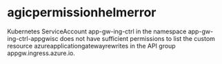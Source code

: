 # agicpermissionhelmerror
Kubernetes ServiceAccount app-gw-ing-ctrl in the namespace app-gw-ing-ctrl-appgwisc does not have sufficient permissions to list the custom resource azureapplicationgatewayrewrites in the API group appgw.ingress.azure.io.

